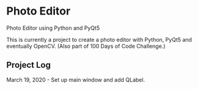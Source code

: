 # Photo Editor 
Photo Editor using Python and PyQt5

This is currently a project to create a photo editor with Python, PyQt5 and eventually OpenCV. 
(Also part of 100 Days of Code Challenge.)

## Project Log
March 19, 2020 - Set up main window and add QLabel. 


